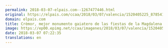 ```yaml
---
permalink: 2018-03-07-elpais.com--1267477446.html
original: https://elpais.com/ccaa/2018/03/07/valencia/1520405225_878541.html#?ref=rss&format=simple&link=link
domain: elpais.com
title: Crèmor, mejor monumento gaiatero de las fiestas de la Magdalena 2018 de Castellón
image: https://ep00.epimg.net/ccaa/imagenes/2018/03/07/valencia/1520405225_878541_1520405419_rrss_normal.jpg
date: 2018-03-07 07:22:35
translations: en
---
```


